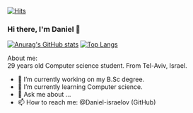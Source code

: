 [![Hits](https://hits.seeyoufarm.com/api/count/incr/badge.svg?url=https%3A%2F%2Fgithub.com%2FDaniel-israelov&count_bg=%2379C83D&title_bg=%23555555&icon=&icon_color=%23E7E7E7&title=hits&edge_flat=false)](https://hits.seeyoufarm.com)
### Hi there, I'm Daniel 👋

[![Anurag's GitHub stats](https://github-readme-stats.vercel.app/api?username=Daniel-israelov&show_icons=true&theme=dark)](https://github.com/anuraghazra/github-readme-stats)
[![Top Langs](https://github-readme-stats.vercel.app/api/top-langs/?username=Daniel-israelov&layout=compact)](https://github.com/anuraghazra/github-readme-stats)  

About me:  
29 years old Computer science student.
From Tel-Aviv, Israel.

- 🔭 I’m currently working on my B.Sc degree.
- 🌱 I’m currently learning Computer science.
- 💬 Ask me about ...
- 📫 How to reach me: @Daniel-israelov (GitHub)
